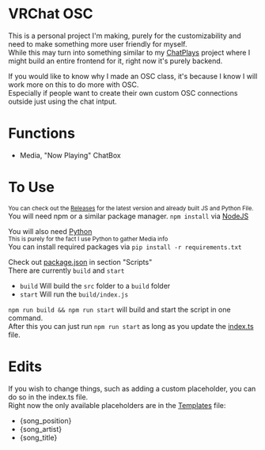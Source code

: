 ﻿# VRChat OSC
This is a personal project I'm making, purely for the customizability and need to make something more user friendly for myself.  
While this may turn into something similar to my [ChatPlays](https://github.com/AlgorithmicPolicyIndex/ChatPlays) project where I might build an entire frontend for it, right now it's purely backend.

If you would like to know why I made an OSC class, it's because I know I will work more on this to do more with OSC.  
Especially if people want to create their own custom OSC connections outside just using the chat intput.

# Functions
- Media, "Now Playing" ChatBox

# To Use
<sup>You can check out the [Releases](https://github.com/AlgorithmicPolicyIndex/VRChatOSC/releases) for the latest version and already built JS and Python File.</sup> 
You will need npm or a similar package manager.
`npm install` via [NodeJS](https://nodejs.org/)

You will also need [Python](https://www.python.org/downloads/)  
<sup>This is purely for the fact I use Python to gather Media info</sup>  
You can install required packages via `pip install -r requirements.txt`

Check out [package.json](package.json) in section "Scripts"  
There are currently `build` and `start`   
- `build` Will build the `src` folder to a `build` folder
- `start` Will run the `build/index.js`

`npm run build && npm run start` will build and start the script in one command.  
After this you can just run `npm run start` as long as you update the [index.ts](src/index.ts) file.

# Edits
If you wish to change things, such as adding a custom placeholder, you can do so in the index.ts file.  
Right now the only available placeholders are in the [Templates](templates.yaml) file:
- {song_position}
- {song_artist}
- {song_title}